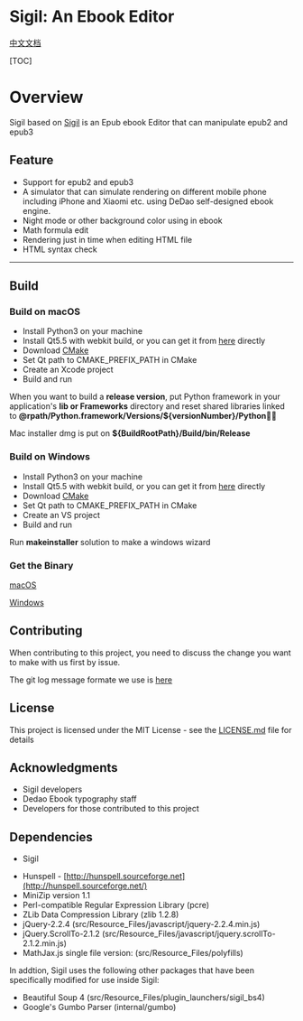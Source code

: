 # Sigil: An Ebook Editor

[中文文档](./README-CH.md)

[TOC]

# Overview

Sigil based on [Sigil](https://github.com/Sigil-Ebook/Sigil) is an Epub ebook Editor that can manipulate epub2 and epub3

## Feature

* Support for epub2 and epub3
* A simulator that can simulate rendering on different mobile phone including iPhone and Xiaomi etc. using DeDao self-designed ebook engine.
* Night mode or other background color using in ebook
* Math formula edit
* Rendering just in time when editing HTML file
* HTML syntax check

------

## Build

### Build on macOS

* Install Python3 on your machine
* Install Qt5.5 with webkit build, or you can get it from [here]() directly
* Download [CMake](https://cmake.org/)
* Set Qt path to CMAKE_PREFIX_PATH in CMake
* Create an Xcode project
* Build and run

When you want to build a **release version**, put Python framework in your application's **lib or Frameworks** directory and reset shared libraries linked to **@rpath/Python.framework/Versions/${versionNumber}/Python**

Mac installer dmg is put on **${BuildRootPath}/Build/bin/Release**

### Build on Windows

- Install Python3 on your machine
- Install Qt5.5 with webkit build, or you can get it from [here]() directly
- Download [CMake](https://cmake.org/)
- Set Qt path to CMAKE_PREFIX_PATH in CMake
- Create an VS project
- Build and run

Run **makeinstaller** solution to make a windows wizard

### Get the Binary

[macOS]()

[Windows]()

## Contributing

When contributing to this project, you need to discuss the change you want to make with us first by issue.

The git log message formate we use is [here](https://github.com/angular/angular/blob/master/CONTRIBUTING.md#commit)

## License

This project is licensed under the MIT License - see the [LICENSE.md](./LICENSE.md) file for details

## Acknowledgments

* Sigil developers
* Dedao Ebook typography staff
* Developers for those contributed to this project

## Dependencies

* Sigil

- Hunspell - [http://hunspell.sourceforge.net](http://hunspell.sourceforge.net/)
- MiniZip version 1.1
- Perl-compatible Regular Expression Library (pcre)
- ZLib Data Compression Library (zlib 1.2.8)
- jQuery-2.2.4 (src/Resource_Files/javascript/jquery-2.2.4.min.js)
- jQuery.ScrollTo-2.1.2 (src/Resource_Files/javascript/jquery.scrollTo-2.1.2.min.js)
- MathJax.js single file version: (src/Resource_Files/polyfills)

In addtion, Sigil uses the following other packages that have been specifically modified for use inside Sigil:

- Beautiful Soup 4 (src/Resource_Files/plugin_launchers/sigil_bs4)
- Google's Gumbo Parser (internal/gumbo)

